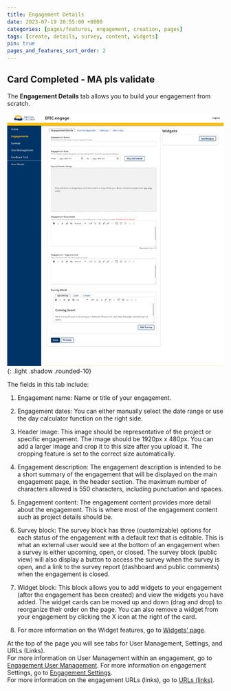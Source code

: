 ```yaml
---
title: Engagement Details
date: 2023-07-19 20:55:00 +0800
categories: [pages/features, engagement, creation, pages]
tags: [create, details, survey, content, widgets]
pin: true
pages_and_features_sort_order: 2
---
```


## Card Completed - MA pls validate

The **Engagement Details** tab allows you to build your engagement from scratch. 

![Engagement Details](/assets/UserGuideImages/Images/engagement-details/engagement-details-engagement-details-page.png){: .light .shadow .rounded-10}

The fields in this tab include:
1. Engagement name: Name or title of your engagement.
   
2. Engagement dates: You can either manually select the date range or use the day calculator function on the right side.
   
3. Header image: This image should be representative of the project or specific engagement. The image should be 1920px x 480px. You can add a larger image and crop it to this size after you upload it. The cropping feature is set to the correct size automatically. 
   
4. Engagement description: The engagement description is intended to be a short summary of the engagement that will be displayed on the main engagement page, in the header section. The maximum number of characters allowed is 550 characters, including punctuation and spaces.
   
5. Engagement content: The engagement content provides more detail about the engagement. This is where most of the engagement content such as project details should be.
    
6. Survey block: The survey block has three (customizable) options for each status of the engagement with a default text that is editable. This is what an external user would see at the bottom of an engagement when a survey is either upcoming, open, or closed. The survey block (public view) will also display a button to access the survey when the survey is open, and a link to the survey report (dashboard and public comments) when the engagement is closed.

7. Widget block: This block allows you to add widgets to your engagement (after the engagement has been created) and view the widgets you have added. The widget cards can be moved up and down (drag and drop) to reorganize their order on the page. You can also remove a widget from your engagement by clicking the X icon at the right of the card.
   
8. For more information on the Widget features, go to [Widgets' page](/met-guide/posts/widgets/).



At the top of the page you will see tabs for User Management, Settings, and URLs (Links).  
For more information on User Management within an engagement, go to [Engagement User Management](/met-guide/posts/engagement-UM/).
For more information on engagement Settings, go to [Engagement Settings](/met-guide/posts/engagement-settings/).  
For more information on the engagement URLs (links), go to [URLs (links)](/met-guide/posts/engagement-URLs/).
